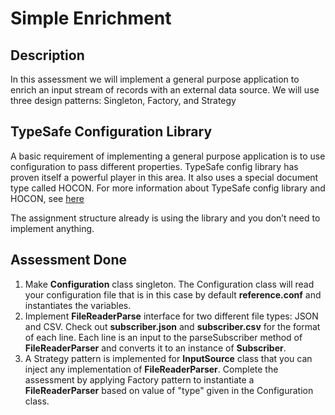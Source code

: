 # Simple Enrichment

## Description
In this assessment we will implement a general purpose application to enrich an input stream of records with an external data source. We will use three design patterns: Singleton, Factory, and Strategy

## TypeSafe Configuration Library
A basic requirement of implementing a general purpose application is to use configuration to pass different properties. TypeSafe config library has proven itself a powerful player in this area. It also uses a special document type called HOCON.
For more information about TypeSafe config library and HOCON, see [here](https://github.com/lightbend/config)

The assignment structure already is using the library and you don’t need to implement anything.

## Assessment Done

1. Make **Configuration** class singleton. The Configuration class will read your configuration file that is in this case by default **reference.conf** and instantiates the variables.
2. Implement **FileReaderParse** interface for two different file types: JSON and CSV. Check out **subscriber.json** and **subscriber.csv** for the format of each line. Each line is an input to the parseSubscriber method of **FileReaderParser** and converts it to an instance of **Subscriber**.
3. A Strategy pattern is implemented for **InputSource** class that you can inject any implementation of **FileReaderParser**. Complete the assessment by applying Factory pattern to instantiate a **FileReaderParser** based on value of "type" given in the Configuration class.
